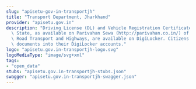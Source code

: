 ```yaml
---
slug: "apisetu-gov-in-transportjh"
title: "Transport Department, Jharkhand"
provider: "apisetu.gov.in"
description: "Driving License (DL) and Vehicle Registration Certificate (RC) of the\
  \ State, as available on Parivahan Sewa (http://parivahan.co.in/) of Ministry of\
  \ Road Transport and Highways, are available on DigiLocker. Citizens can pull these\
  \ documents into their DigiLocker accounts."
logo: "apisetu.gov.in-transportjh-logo.svg"
logoMediaType: "image/svg+xml"
tags:
- "open_data"
stubs: "apisetu.gov.in-transportjh-stubs.json"
swagger: "apisetu.gov.in-transportjh-swagger.json"
---
```

